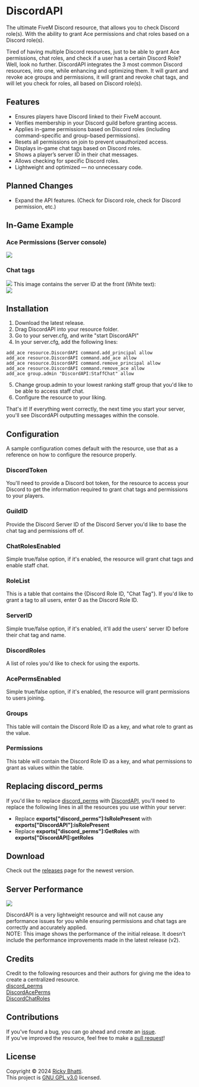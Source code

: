 # DiscordAPI
The ultimate FiveM Discord resource, that allows you to check Discord role(s). With the ability to grant Ace permissions and chat roles based on a Discord role(s).  

Tired of having multiple Discord resources, just to be able to grant Ace permissions, chat roles, and check if a user has a certain Discord Role? Well, look no further. DiscordAPI integrates the 3 most common Discord resources, into one, while enhancing and optimizing them. It will grant and revoke ace groups and permissions, it will grant and revoke chat tags, and will let you check for roles, all based on Discord role(s).
  
## Features
- Ensures players have Discord linked to their FiveM account.
- Verifies membership in your Discord guild before granting access.
- Applies in-game permissions based on Discord roles (including command-specific and group-based permissions).
- Resets all permissions on join to prevent unauthorized access.
- Displays in-game chat tags based on Discord roles.
- Shows a player’s server ID in their chat messages.
- Allows checking for specific Discord roles.
- Lightweight and optimized — no unnecessary code.
  
## Planned Changes
- Expand the API features. (Check for Discord role, check for Discord permission, etc.)  
  
## In-Game Example
### Ace Permissions (Server console)
![](https://i.imgur.com/zFuB808.png)
### Chat tags
![](https://i.imgur.com/M2PgdIY.png)
This image contains the server ID at the front (White text):  
![](https://i.imgur.com/RXzFham.png) 
  
## Installation
1. Download the latest release.
2. Drag DiscordAPI into your resource folder.
3. Go to your server.cfg, and write "start DiscordAPI"
4. In your server.cfg, add the following lines:
```
add_ace resource.DiscordAPI command.add_principal allow
add_ace resource.DiscordAPI command.add_ace allow
add_ace resource.DiscordAPI command.remove_principal allow
add_ace resource.DiscordAPI command.remove_ace allow
add_ace group.admin "DiscordAPI:StaffChat" allow
```
5. Change group.admin to your lowest ranking staff group that you'd like to be able to access staff chat.
6. Configure the resource to your liking.

That's it! If everything went correctly, the next time you start your server, you'll see DiscordAPI outputting messages within the console.
  
## Configuration
A sample configuration comes default with the resource, use that as a reference on how to configure the resource properly.

### DiscordToken
You'll need to provide a Discord bot token, for the resource to access your Discord to get the information required to grant chat tags and permissions to your players.
### GuildID
Provide the Discord Server ID of the Discord Server you'd like to base the chat tag and permissions off of.  
### ChatRolesEnabled
Simple true/false option, if it's enabled, the resource will grant chat tags and enable staff chat.  
### RoleList
This is a table that contains the {Discord Role ID, "Chat Tag"}. If you'd like to grant a tag to all users, enter 0 as the Discord Role ID.  
### ServerID
Simple true/false option, if it's enabled, it'll add the users' server ID before their chat tag and name.  
### DiscordRoles
A list of roles you'd like to check for using the exports.  
### AcePermsEnabled
Simple true/false option, if it's enabled, the resource will grant permissions to users joining.  
### Groups
This table will contain the Discord Role ID as a key, and what role to grant as the value.
### Permissions
This table will contain the Discord Role ID as a key, and what permissions to grant as values within the table.
  
## Replacing discord_perms
If you'd like to replace [discord_perms](https://github.com/sadboilogan/discord_perms) with [DiscordAPI](https://github.com/RickyBhatti/DiscordAPI), you'll need to replace the following lines in all the resources you use within your server:
- Replace **exports["discord_perms"]:IsRolePresent** with **exports["DiscordAPI"]:isRolePresent**
- Replace **exports["discord_perms"]:GetRoles** with **exports["DiscordAPI]:getRoles**
  
## Download
Check out the [releases](https://github.com/RickyBhatti/DiscordAPI/releases) page for the newest version.  
  
## Server Performance
![](https://i.imgur.com/zk757un.png)

DiscordAPI is a very lightweight resource and will not cause any performance issues for you while ensuring permissions and chat tags are correctly and accurately applied.   
NOTE: This image shows the performance of the initial release. It doesn't include the performance improvements made in the latest release (v2).  
  
## Credits
Credit to the following resources and their authors for giving me the idea to create a centralized resource.  
[discord_perms](https://github.com/sadboilogan/discord_perms)  
[DiscordAcePerms](https://github.com/JaredScar/DiscordAcePerms)  
[DiscordChatRoles](https://github.com/JaredScar/DiscordChatRoles)  
  
## Contributions
If you've found a bug, you can go ahead and create an [issue](https://github.com/RickyBhatti/DiscordAPI/issues).  
If you've improved the resource, feel free to make a [pull request](https://github.com/RickyBhatti/DiscordAPI/pulls)!  
  
## License
Copyright © 2024 [Ricky Bhatti](https://github.com/RickyBhatti).  
This project is [GNU GPL v3.0](https://github.com/RickyBhatti/DiscordAPI/blob/main/LICENSE) licensed.

